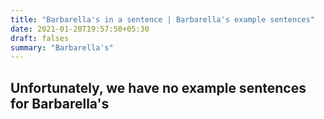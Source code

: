 ```yaml
---
title: "Barbarella's in a sentence | Barbarella's example sentences"
date: 2021-01-20T19:57:50+05:30
draft: falses
summary: "Barbarella's"
---
```

## Unfortunately, we have no example sentences for Barbarella's                 
